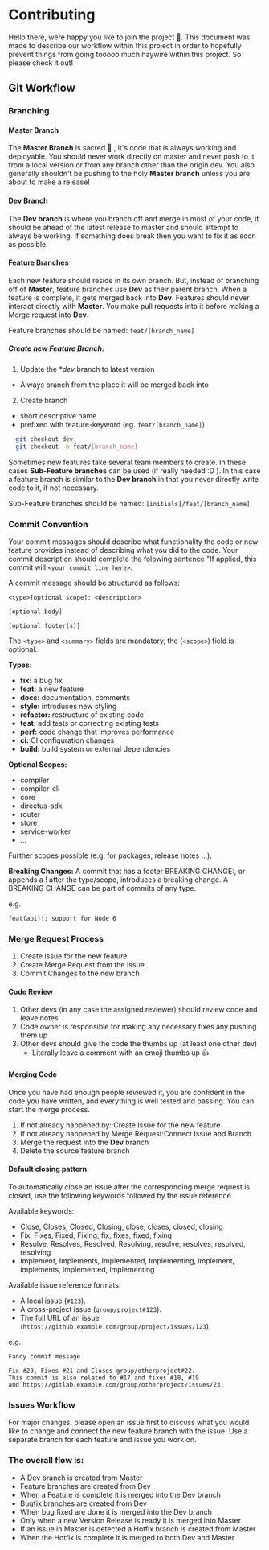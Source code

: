 # Contributing
Hello there, were happy you like to join the project 🦆. This document was made to describe our workflow within this project in order to hopefully prevent things from going tooooo much haywire within this project. So please check it out! 

## Git Workflow

### Branching

#### Master Branch

The **Master Branch** is sacred 🙏 , it's code that is always working and deployable. You should never work directly on master and never push to it from a local version or from any branch other than the origin dev. You also generally shouldn't be pushing to the holy **Master branch** unless you are about to make a release!

#### Dev Branch

The **Dev branch** is where you branch off and merge in most of your code, it should be ahead of the latest release to master and should attempt to always be working. If something does break then you want to fix it as soon as possible.

#### Feature Branches

Each new feature should reside in its own branch. But, instead of branching off of **Master**, feature branches use **Dev** as their parent branch. When a feature is complete, it gets merged back into **Dev**. Features should never interact directly with **Master**. You make pull requests into it before making a Merge request into **Dev**.

Feature branches should be named: `feat/[branch_name]`

##### Create new Feature Branch:

1. Update the \*_dev_ branch to latest version
-   Always branch from the place it will be merged back into

2. Create branch
-   short descriptive name
-   prefixed with feature-keyword (eg. `feat/[branch_name]`)

```sh
  git checkout dev
  git checkout -b feat/[branch_name]
```

Sometimes new features take several team members to create. In these cases **Sub-Feature branches** can be used (if really needed :D ). In this case a feature branch is similar to the **Dev branch** in that you never directly write code to it, if not necessary.

Sub-Feature branches should be named: `[initials]/feat/[branch_name]`


### Commit Convention
Your commit messages should describe what functionality the code or new feature provides instead of describing what you did to the code. Your commit description should complete the folowing sentence "If applied, this commit will `<your commit line here>`. 

A commit message should be structured as follows:

```
<type>[optional scope]: <description>

[optional body]

[optional footer(s)]
```

The `<type>` and `<summary>` fields are mandatory, the (`<scope>`) field is optional.

**Types:**

- **fix:** a bug fix
- **feat:** a new feature
- **docs:**  documentation, comments
- **style:** introduces new styling
- **refactor:** restructure of existing code
- **test:** add tests or correcting existing tests
- **perf:** code change that improves performance
- **ci:** CI configuration changes
- **build:** build system or external dependencies

**Optional Scopes:**
- compiler
- compiler-cli
- core
- directus-sdk
- router
- store
- service-worker
- ...

Further scopes possible (e.g. for packages, release notes ...).

**Breaking Changes:**
A commit that has a footer BREAKING CHANGE:, or appends a ! after the type/scope, introduces a breaking change. A BREAKING CHANGE can be part of commits of any type.

e.g.

```
feat(api)!: support for Node 6
```

### Merge Request Process
1. Create Issue for the new feature 
2. Create Merge Request from the Issue
3. Commit Changes to the new branch

#### Code Review

1. Other devs (in any case the assigned reviewer) should review code and leave notes
2. Code owner is responsible for making any necessary fixes any pushing them up
3. Other devs should give the code the thumbs up (at least one other dev)
    - Literally leave a comment with an emoji thumbs up 👍

#### Merging Code

Once you have had enough people reviewed it, you are confident in the code you have written, and everything is well tested and passing. You can start the merge process.

1. If not already happened by: Create Issue for the new feature
2. If not already happened by Merge Request:Connect Issue and Branch
3. Merge the request into the **Dev** branch
4. Delete the source feature branch

#### Default closing pattern
To automatically close an issue after the corresponding merge request is closed, use the following keywords followed by the issue reference.

Available keywords:

- Close, Closes, Closed, Closing, close, closes, closed, closing
- Fix, Fixes, Fixed, Fixing, fix, fixes, fixed, fixing
- Resolve, Resolves, Resolved, Resolving, resolve, resolves, resolved, resolving
- Implement, Implements, Implemented, Implementing, implement, implements, implemented, implementing

Available issue reference formats:

- A local issue (`#123`).
- A cross-project issue (`group/project#123`).
- The full URL of an issue (`https://github.example.com/group/project/issues/123`).

e.g.

```
Fancy commit message

Fix #20, Fixes #21 and Closes group/otherproject#22.
This commit is also related to #17 and fixes #18, #19
and https://gitlab.example.com/group/otherproject/issues/23.
```

### Issues Workflow
For major changes, please open an issue first to discuss what you would like to change and connect the new feature branch with the issue. Use a separate branch for each feature and issue you work on.

### The overall flow is:

-   A Dev branch is created from Master
-   Feature branches are created from Dev
-   When a Feature is complete it is merged into the Dev branch
-   Bugfix branches are created from Dev
-   When bug fixed are done it is merged into the Dev branch
-   Only when a new Version Release is ready it is merged into Master
-   If an issue in Master is detected a Hotfix branch is created from Master 
-   When the Hotfix is complete it is merged to both Dev and Master